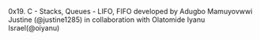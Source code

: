 0x19. C - Stacks, Queues - LIFO, FIFO
developed by Adugbo Mamuyovwwi Justine (@justine1285)
in collaboration with Olatomide Iyanu Israel(@oiyanu)
